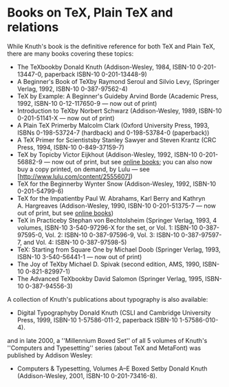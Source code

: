 # Books on TeX, Plain TeX and relations




While Knuth's book is the definitive reference for both TeX and
Plain TeX, there are many books covering these topics:


- The TeXbookby Donald Knuth (Addison-Wesley, 1984,
  ISBN-10 0-201-13447-0, paperback ISBN-10 0-201-13448-9)
- A Beginner's Book of TeXby Raymond Seroul and Silvio Levy,
  (Springer Verlag, 1992, ISBN-10 0-387-97562-4)
- TeX by Example: A Beginner's Guideby Arvind Borde 
  (Academic Press, 1992, ISBN-10 0-12-117650-9&nbsp;&mdash; now out of print)
- Introduction to TeXby Norbert Schwarz (Addison-Wesley,
  1989, ISBN-10 0-201-51141-X&nbsp;&mdash; now out of print)
- A Plain TeX Primerby Malcolm Clark (Oxford University
  Press, 1993, ISBNs&nbsp;0-198-53724-7 (hardback) and&nbsp;0-198-53784-0
  (paperback))
- A TeX Primer for Scientistsby Stanley Sawyer and Steven
  Krantz (CRC Press, 1994, ISBN-10 0-849-37159-7)
- TeX by Topicby Victor Eijkhout (Addison-Wesley, 1992,
  ISBN-10 0-201-56882-9&nbsp;&mdash; now out of print, but see
  [online books](./FAQ-ol-books.html); you can also now buy a copy
  printed, on demand, by Lulu&nbsp;&mdash; see
  [http://www.lulu.com/content/2555607])
- TeX for the Beginnerby Wynter Snow (Addison-Wesley, 1992,
  ISBN-10 0-201-54799-6)
- TeX for the Impatientby Paul W.&nbsp;Abrahams, Karl Berry and
  Kathryn A.&nbsp;Hargreaves (Addison-Wesley, 1990,
  ISBN-10 0-201-51375-7&nbsp;&mdash; now out of print, but see
  [online books](./FAQ-ol-books.html))
- TeX in Practiceby Stephan von Bechtolsheim (Springer
  Verlag, 1993, 4 volumes, ISBN-10 3-540-97296-X for the set, or
  Vol.&nbsp;1: ISBN-10 0-387-97595-0, 
  Vol.&nbsp;2: ISBN-10 0-387-97596-9, 
  Vol.&nbsp;3: ISBN-10 0-387-97597-7, and 
  Vol.&nbsp;4: ISBN-10 0-387-97598-5)
- TeX: Starting from Square One
  by Michael Doob (Springer
  Verlag, 1993, ISBN-10 3-540-56441-1&nbsp;&mdash; now out of print)
- The Joy of TeXby Michael D.&nbsp;Spivak (second edition,
  AMS, 1990, ISBN-10 0-821-82997-1)
- The Advanced TeXbookby David Salomon (Springer Verlag, 1995,
  ISBN-10 0-387-94556-3)


A collection of Knuth's publications about typography is also available:


- Digital Typographyby Donald Knuth (CSLI and Cambridge
  University Press, 1999, ISBN-10 1-57586-011-2, paperback
  ISBN-10 1-57586-010-4).


and in late 2000, a ''Millennium Boxed Set'' of all
5 volumes of Knuth's ''Computers and Typesetting'' series (about
TeX and MetaFont) was published by Addison Wesley:


- Computers & Typesetting, Volumes A&ndash;E Boxed Setby Donald Knuth
  (Addison-Wesley, 2001, ISBN-10 0-201-73416-8).




